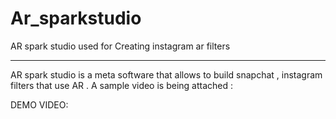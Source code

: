 # Ar_sparkstudio
AR spark studio used for Creating instagram ar filters


-------------------------------------------------------------------------------------------------------------------------------------------------------------
AR spark studio is a meta software that allows to build snapchat , instagram filters that use AR . A sample video is being attached :

DEMO VIDEO:



